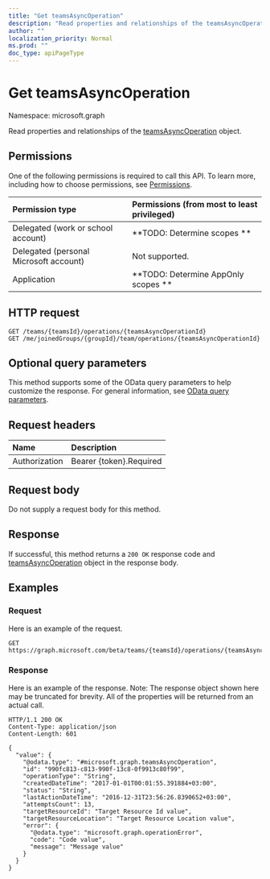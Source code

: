 ```yaml
---
title: "Get teamsAsyncOperation"
description: "Read properties and relationships of the teamsAsyncOperation object."
author: ""
localization_priority: Normal
ms.prod: ""
doc_type: apiPageType
---
```


# Get teamsAsyncOperation

Namespace: microsoft.graph

Read properties and relationships of the [teamsAsyncOperation](../resources/teamsasyncoperation.md) object.

## Permissions
One of the following permissions is required to call this API. To learn more, including how to choose permissions, see [Permissions](/concepts/permissions-reference.md).

|Permission type|Permissions (from most to least privileged)|
|:---|:---|
|Delegated (work or school account)|**TODO: Determine scopes **|
|Delegated (personal Microsoft account)|Not supported.|
|Application|**TODO: Determine AppOnly scopes **|

## HTTP request
<!-- {
  "blockType": "ignored"
}
-->
``` http
GET /teams/{teamsId}/operations/{teamsAsyncOperationId}
GET /me/joinedGroups/{groupId}/team/operations/{teamsAsyncOperationId}
```

## Optional query parameters
This method supports some of the OData query parameters to help customize the response. For general information, see [OData query parameters](/graph/query-parameters).

## Request headers
|Name|Description|
|:---|:---|
|Authorization|Bearer {token}.Required|

## Request body
Do not supply a request body for this method.

## Response
If successful, this method returns a `200 OK` response code and [teamsAsyncOperation](../resources/teamsasyncoperation.md) object in the response body.

## Examples

### Request
Here is an example of the request.
<!-- {
  "blockType": "request",
  "name": "get_teamsasyncoperation"
}
-->
``` http
GET https://graph.microsoft.com/beta/teams/{teamsId}/operations/{teamsAsyncOperationId}
```

### Response
Here is an example of the response. Note: The response object shown here may be truncated for brevity. All of the properties will be returned from an actual call.
<!-- {
  "blockType": "response",
  "truncated": true,
  "@odata.type": "microsoft.graph.teamsAsyncOperation"
}
-->
``` http
HTTP/1.1 200 OK
Content-Type: application/json
Content-Length: 601

{
  "value": {
    "@odata.type": "#microsoft.graph.teamsAsyncOperation",
    "id": "990fc813-c813-990f-13c8-0f9913c80f99",
    "operationType": "String",
    "createdDateTime": "2017-01-01T00:01:55.391884+03:00",
    "status": "String",
    "lastActionDateTime": "2016-12-31T23:56:26.8390652+03:00",
    "attemptsCount": 13,
    "targetResourceId": "Target Resource Id value",
    "targetResourceLocation": "Target Resource Location value",
    "error": {
      "@odata.type": "microsoft.graph.operationError",
      "code": "Code value",
      "message": "Message value"
    }
  }
}
```

